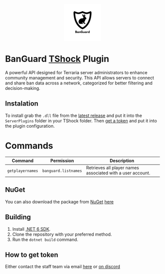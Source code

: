 <p align="center">
  <img src="https://github.com/BanGuard-TShock/plugin/blob/main/logo.png?raw=true" alt="alt text" height="120px">
</p>

# BanGuard [TShock](https://github.com/Pryaxis/TShock) Plugin

A powerful API designed for Terraria server administrators to enhance community management and security. This API allows servers to connect and share ban data across a network, categorized for better filtering and decision-making.

## Instalation

To install grab the `.dll` file from the [latest release](https://github.com/BanGuard-TShock/plugin/releases/latest) and put it into the `ServerPlugins` folder in your TShock folder. Then [get a token](#how-to-get-token) and put it into the plugin configuration.

# Commands

| Command          | Permission           | Description                                                |
|------------------|----------------------|------------------------------------------------------------|
| `getplayernames` | `banguard.listnames` | Retrieves all player names associated with a user account. |

## NuGet

You can also download the package from [NuGet](https://www.nuget.org) [here](https://www.nuget.org/packages/BanGuard)

## Building

1. Install [.NET 6 SDK](https://dotnet.microsoft.com/en-us/download/dotnet/6.0).
2. Clone the repository with your preferred method.
3. Run the `dotnet build` command.

## How to get token
Either contact the staff team via email [here](mailto:contact@banguard.uk) or [on discord](https://discord.com/users/823978430294392883)
